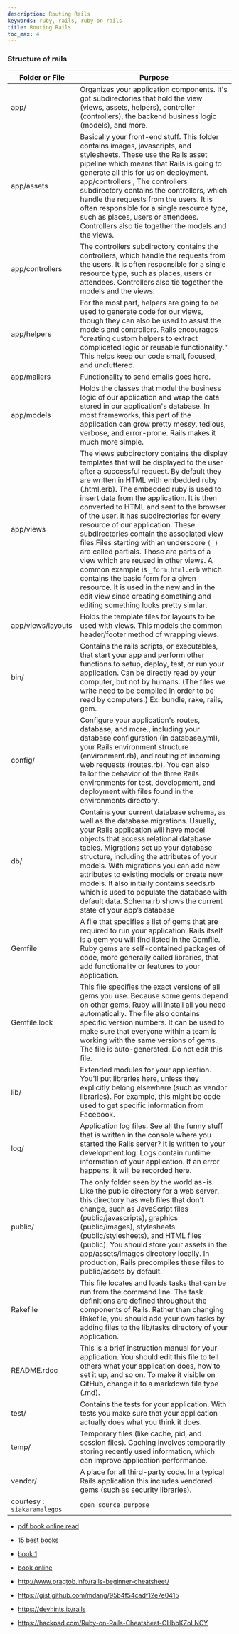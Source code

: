 ```yaml
---
description: Routing Rails
keywords: ruby, rails, ruby on rails
title: Routing Rails
toc_max: 4
---
```


### Structure of rails

| Folder or File  | Purpose  |
|---|---|
|app/	|Organizes your application components. It's got subdirectories that hold the view (views, assets, helpers), controller (controllers), the backend business logic (models), and more.|
|app/assets	|Basically your front-end stuff. This folder contains images, javascripts, and stylesheets. These use the Rails asset pipeline which means that Rails is going to generate all this for us on deployment. app/controllers , The controllers subdirectory contains the controllers, which handle the requests from the users. It is often responsible for a single resource type, such as places, users or attendees. Controllers also tie together the models and the views.|
|app/controllers|	The controllers subdirectory contains the controllers, which handle the requests from the users. It is often responsible for a single resource type, such as places, users or attendees. Controllers also tie together the models and the views.|
|app/helpers|	For the most part, helpers are going to be used to generate code for our views, though they can also be used to assist the models and controllers. Rails encourages “creating custom helpers to extract complicated logic or reusable functionality.” This helps keep our code small, focused, and uncluttered.|
|app/mailers|	Functionality to send emails goes here.|
|app/models	|Holds the classes that model the business logic of our application and wrap the data stored in our application's database. In most frameworks, this part of the application can grow pretty messy, tedious, verbose, and error-prone. Rails makes it much more simple.|
|app/views|	The views subdirectory contains the display templates that will be displayed to the user after a successful request. By default they are written in HTML with embedded ruby (.html.erb). The embedded ruby is used to insert data from the application. It is then converted to HTML and sent to the browser of the user. It has subdirectories for every resource of our application. These subdirectories contain the associated view files.Files starting with an underscore `(_) `are called partials. Those are parts of a view which are reused in other views. A common example is `_form.html.erb` which contains the basic form for a given resource. It is used in the new and in the edit view since creating something and editing something looks pretty similar.|
|app/views/layouts|	Holds the template files for layouts to be used with views. This models the common header/footer method of wrapping views.|
|bin/	|Contains the rails scripts, or executables, that start your app and perform other functions to setup, deploy, test, or run your application. Can be directly read by your computer, but not by humans. (The files we write need to be compiled in order to be read by computers.) Ex: bundle, rake, rails, gem.|
|config/|	Configure your application's routes, database, and more., including your database configuration (in database.yml), your Rails environment structure (environment.rb), and routing of incoming web requests (routes.rb). You can also tailor the behavior of the three Rails environments for test, development, and deployment with files found in the environments directory.|
|db/|	Contains your current database schema, as well as the database migrations. Usually, your Rails application will have model objects that access relational database tables. Migrations set up your database structure, including the attributes of your models. With migrations you can add new attributes to existing models or create new models. It also initially contains seeds.rb which is used to populate the database with default data. Schema.rb shows the current state of your app’s database|
|Gemfile|	A file that specifies a list of gems that are required to run your application. Rails itself is a gem you will find listed in the Gemfile. Ruby gems are self-contained packages of code, more generally called libraries, that add functionality or features to your application.|
|Gemfile.lock	|This file specifies the exact versions of all gems you use. Because some gems depend on other gems, Ruby will install all you need automatically. The file also contains specific version numbers. It can be used to make sure that everyone within a team is working with the same versions of gems. The file is auto-generated. Do not edit this file.|
|lib/	|Extended modules for your application. You'll put libraries here, unless they explicitly belong elsewhere (such as vendor libraries). For example, this might be code used to get specific information from Facebook.|
|log/	|Application log files. See all the funny stuff that is written in the console where you started the Rails server? It is written to your development.log. Logs contain runtime information of your application. If an error happens, it will be recorded here.|
|public/	|The only folder seen by the world as-is. Like the public directory for a web server, this directory has web files that don't change, such as JavaScript files (public/javascripts), graphics (public/images), stylesheets (public/stylesheets), and HTML files (public). You should store your assets in the app/assets/images directory locally. In production, Rails precompiles these files to public/assets by default.|
|Rakefile	|This file locates and loads tasks that can be run from the command line. The task definitions are defined throughout the components of Rails. Rather than changing Rakefile, you should add your own tasks by adding files to the lib/tasks directory of your application.|
|README.rdoc|	This is a brief instruction manual for your application. You should edit this file to tell others what your application does, how to set it up, and so on. To make it visible on GitHub, change it to a markdown file type (.md).|
|test/|	Contains the tests for your application. With tests you make sure that your application actually does what you think it does.|
|temp/	|Temporary files (like cache, pid, and session files). Caching involves temporarily storing recently used information, which can improve application performance.|
|vendor/|	A place for all third-party code. In a typical Rails application this includes vendored gems (such as security libraries).|
| courtesy : `siakaramalegos`|`open source purpose`|

* [pdf book online read](https://www.dropbox.com/s/01775lc1p6i58h0/Learning%20Rails%203_%20Rails%20from%20the%20Outside%20In%20%5BSt.%20Laurent%2C%20Dumbill%20%26%20Gruber%202012-08-02%5D%20%283%29.pdf?dl=0)

* [15 best books](http://whatpixel.com/best-rails-books/)

* [book 1](http://intertwingly.net/projects/AWDwR4/checkdepot/section-15.2.html)
* [book online](https://www.railstutorial.org/book/filling_in_the_layout#sec-partials)

* http://www.pragtob.info/rails-beginner-cheatsheet/
* https://gist.github.com/mdang/95b4f54cadf12e7e0415
* https://devhints.io/rails
* https://hackpad.com/Ruby-on-Rails-Cheatsheet-OHbbKZoLNCY
